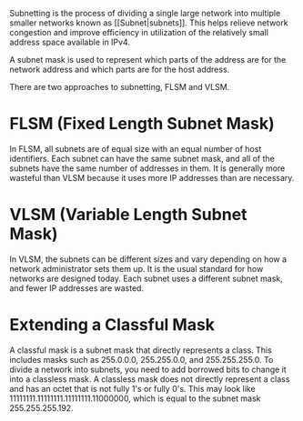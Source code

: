 Subnetting is the process of dividing a single large network into multiple smaller networks known as [[Subnet|subnets]]. This helps relieve network congestion and improve efficiency in utilization of the relatively small address space available in IPv4.

A subnet mask is used to represent which parts of the address are for the network address and which parts are for the host address.

There are two approaches to subnetting, FLSM and VLSM.

# FLSM (Fixed Length Subnet Mask)
In FLSM, all subnets are of equal size with an equal number of host identifiers. Each subnet can have the same subnet mask, and all of the subnets have the same number of addresses in them. It is generally more wasteful than VLSM because it uses more IP addresses than are necessary.

# VLSM (Variable Length Subnet Mask)
In VLSM, the subnets can be different sizes and vary depending on how a network administrator sets them up. It is the usual standard for how networks are designed today. Each subnet uses a different subnet mask, and fewer IP addresses are wasted.

# Extending a Classful Mask
A classful mask is a subnet mask that directly represents a class. This includes masks such as 255.0.0.0, 255.255.0.0, and 255.255.255.0. To divide a network into subnets, you need to add borrowed bits to change it into a classless mask. A classless mask does not directly represent a class and has an octet that is not fully 1's or fully 0's. This may look like 11111111.11111111.11111111.11000000, which is equal to the subnet mask 255.255.255.192.